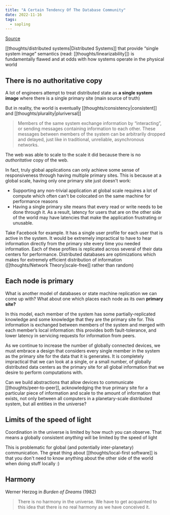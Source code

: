 ```yaml
---
title: "A Certain Tendency Of The Database Community"
date: 2022-11-16
tags:
  - sapling
---
```


[Source](https://arxiv.org/pdf/1510.08473.pdf)

[[thoughts/distributed systems|Distributed Systems]] that provide “single system image” semantics (read: [[thoughts/linearizability]]) is fundamentally flawed and at odds with how systems operate in the physical world

## There is no authoritative copy

A lot of engineers attempt to treat distributed state as **a single system image** where there is a single primary site (main source of truth)

But in reality, the world is eventually [[thoughts/consistency|consistent]] and [[thoughts/plurality|pluriversal]]

> Members of the same system exchange information by “interacting”, or sending messages containing information to each other. These messages between members of the system can be arbitrarily dropped and delayed, just like in traditional, unreliable, asynchronous networks.

The web was able to scale to the scale it did because there is no _authoritative_ copy of the web.

In fact, truly global applications can only achieve some sense of responsiveness through having multiple primary sites. This is because at a global scale, having only one primary site just doesn't work:

- Supporting any non-trivial application at global scale requires a lot of compute which often can't be colocated on the same machine for performance reasons
- Having a single primary site means that every read or write needs to be done through it. As a result, latency for users that are on the other side of the world may have latencies that make the application frustrating or unusable.

Take Facebook for example. It has a single user profile for each user that is active in the system. It would be extremely impractical to have to hear information directly from the primary site every time you needed information. Each of these profiles is replicated across several of their data centers for performance. Distributed databases are optimizations which makes for extremely efficient distribution of information ([[thoughts/Network Theory|scale-free]] rather than random)

## Each node is primary

What is another model of databases or state machine replication we can come up with? What about one which places each node as its own **primary site?**

In this model, each member of the system has some partially-replicated knowledge and some knowledge that they are the primary site for. This information is exchanged between members of the system and merged with each member’s local information: this provides both fault-tolerance, and lower latency in servicing requests for information from peers.

As we continue to increase the number of globally connected devices, we must embrace a design that considers every single member in the system as the primary site for the data that it is generates. It is completely impractical that we can look at a single, or a small number, of globally distributed data centers as the primary site for all global information that we desire to perform computations with.

Can we build abstractions that allow devices to communicate [[thoughts/peer-to-peer]], acknowledging the true primary site for a particular piece of information and scale to the amount of information that exists, not only between all computers in a planetary-scale distributed system, but all entities in the universe?

## Limits of the speed of light

Coordination in the universe is limited by how much you can observe. That means a globally consistent _anything_ will be limited by the speed of light

This is problematic for global (and potentially inter-planetary) communication. The great thing about [[thoughts/local-first software]] is that you don't need to know anything about the other side of the world when doing stuff locally :)

## Harmony

Werner Herzog in _Burden of Dreams_ (1982)

> There is no harmony in the universe. We have to get acquainted to this idea that there is no real harmony as we have conceived it.
